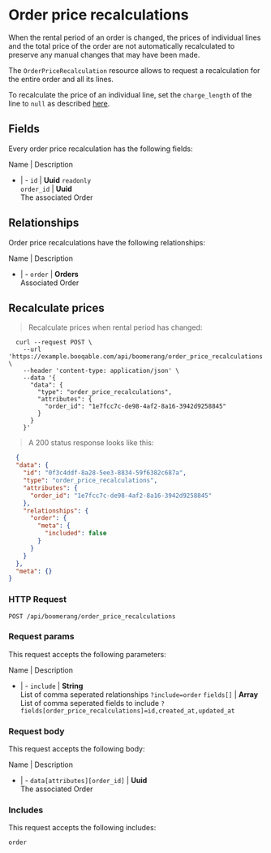 # Order price recalculations

When the rental period of an order is changed, the prices of individual lines
and the total price of the order are not automatically recalculated to preserve
any manual changes that may have been made.

The `OrderPriceRecalculation` resource allows to request a recalculation for the
entire order and all its lines.

To recalculate the price of an individual line, set the `charge_length` of the
line to `null` as described [here](#lines-fields).

## Fields
Every order price recalculation has the following fields:

Name | Description
- | -
`id` | **Uuid** `readonly`<br>
`order_id` | **Uuid** <br>The associated Order


## Relationships
Order price recalculations have the following relationships:

Name | Description
- | -
`order` | **Orders**<br>Associated Order


## Recalculate prices



> Recalculate prices when rental period has changed:

```shell
  curl --request POST \
    --url 'https://example.booqable.com/api/boomerang/order_price_recalculations' \
    --header 'content-type: application/json' \
    --data '{
      "data": {
        "type": "order_price_recalculations",
        "attributes": {
          "order_id": "1e7fcc7c-de98-4af2-8a16-3942d9258845"
        }
      }
    }'
```

> A 200 status response looks like this:

```json
  {
  "data": {
    "id": "0f3c4ddf-8a28-5ee3-8834-59f6382c687a",
    "type": "order_price_recalculations",
    "attributes": {
      "order_id": "1e7fcc7c-de98-4af2-8a16-3942d9258845"
    },
    "relationships": {
      "order": {
        "meta": {
          "included": false
        }
      }
    }
  },
  "meta": {}
}
```

### HTTP Request

`POST /api/boomerang/order_price_recalculations`

### Request params

This request accepts the following parameters:

Name | Description
- | -
`include` | **String** <br>List of comma seperated relationships `?include=order`
`fields[]` | **Array** <br>List of comma seperated fields to include `?fields[order_price_recalculations]=id,created_at,updated_at`


### Request body

This request accepts the following body:

Name | Description
- | -
`data[attributes][order_id]` | **Uuid** <br>The associated Order


### Includes

This request accepts the following includes:

`order`





